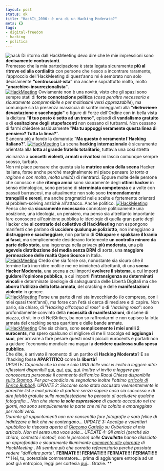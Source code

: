 ```yaml
--- 
layout: post
status: ok
title: "HackIt_2006: è ora di un Hacking Moderato?"
meta: {}
tags: 
- digital-freedom
- hacking
- politica
---
```

![hack](http://fast.mgpf.it/20060904_hack.thumbnail.png)
Di ritorno dall'HackMeeting devo dire che le mie impressioni sono **decisamente contrastanti**.  
Premesso che la mia partecipazione è stata legata sicuramente **più al ritrovo ed alla cordialità** con persone che riesco a incontrare raramente, l'approccio dell'HackMeeting di quest'anno mi è sembrato non solo decisamente **"centrosocial-ista"** ma anche e soprattutto molto, molto **"anarchico-insurrezionalista"**.  
[![HackMeeting](http://fast.mgpf.it/20060904_HK_06.thumbnail.jpg)](http://fast.mgpf.it/20060904_HK_06.jpg)
Ovviamente non è una novità, visto che gli spazi sono sempre stati di **forte connotazione politica** (*cosa peraltro necessaria e sicuramente comprensibile e per moltissimi versi apprezzabile*), ma comunque sia la presenza massiccia di scritte inneggianti alla **"<s>distruzione</s> devastazione e saccheggio"** o figure di Forze dell'Ordine con in bella vista la dicitura **"il tuo posto è sotto ad un treno"**, episodi di **vandalismo gratuito** e di **esaltazione degli stupefacenti** non cessano di turbarmi. Non cessano di farmi chiedere assiduamente "**Ma tu appoggi veramente questa linea di pensiero? Tutta la linea?**".  
E ancora più a fondo la domanda: "**Ma questo è veramente l'Hacking Italiano?**".
[![HackMeeting](http://fast.mgpf.it/20060904_HK_03.thumbnail.jpg)](http://fast.mgpf.it/20060904_HK_03.jpg)
La scena **hacking internazionale** è sicuramente orientata alla **lotta al grande fratello totalitario**, tuttavia una così stretta vicinanza a **concetti violenti, armati o rivoltosi** mi lascia comunque sempre scosso, turbato.  
Non mi piace pensare che questa sia la **matrice unica della scena** Hacker italiana, forse anche perché marginalmente mi piace pensare (*a torto a ragione e con molta, molta umiltà*) di rientrarci. 
Eppure molte delle persone che conosco e che **ritengo amici** sono sicuramente degli **ottimi hacker** in senso etimologico, sono persone di **sterminata competenza** e a volte con passati burrascosi, ma attualmente non solo sono **tremendamente tranquilli e sereni**, ma anche pragmatici nelle scelte e fortemente orientati al problem-solving anzichè all'attacco. Anche politico. 
[![HackMeeting](http://fast.mgpf.it/20060904_HK_05.thumbnail.jpg)](http://fast.mgpf.it/20060904_HK_05.jpg)
Penso che sia **sicuramente necessario** connotare politicamente una posizione, una ideologia, un pensiero, ma penso sia altrettanto importante fare conoscere all'opinione pubblica le ideologie di quella gran parte degli Hacker che **al contrario del collettivo di HackMeeting** non espongono manifesti che parlano di **uccidere qualunque poliziotto**, non inneggiano a **distruggere e saccheggiare**, non parlano di **Okkupare** e **spakkare il kranio ai fasci**, ma semplicemente desiderano fortemente **un controllo minore da parte dello stato**, una ingerenza nella privacy **più moderata**, una più **agevole distribuzione dei media senza DRM** di sorta, una **maggiore permeazione delle realtà Open Source** in Italia.  
[![HackMeeting](http://fast.mgpf.it/20060904_HK_01.thumbnail.jpg)](http://fast.mgpf.it/20060904_HK_01.jpg)
Credo che sia forse ora, nonostante sia sicuro che il termine farà inorridire molti e me ne inimicherà altrettanti, di una **scena Hacker Moderata**, una scena a cui importi **evolvere il sistema**, a cui importi **guidare l'opinione pubblica**, a cui importi **l'intransigenza su determinati vincoli** e determinate ideologie di salvaguardia delle Libertà Digitali ma che **aborra l'utilizzo della lotta armata**, del cracking e delle **manifestazioni violente** in genere.  
[![HackMeeting](http://fast.mgpf.it/20060904_HK_02.thumbnail.jpg)](http://fast.mgpf.it/20060904_HK_02.jpg)
Forse una parte di noi sta invecchiando (io compreso, con i miei quasi trent'anni), ma forse con l'età si cerca di mediare e di capire. Non parlo, sia chiaro, di "*Hacking all'acqua di rose*" o di "*hacking rosa*": sono profondamente convinto della **necessità di manifestazioni**, di scene di piazza, di sit-in o di NetStrikes, ba non so raffrontarmi e non capisco la lotta armata del cracking senza quartiere e delle bande armate.  
[![HackMeeting](http://fast.mgpf.it/20060904_HK_04.thumbnail.jpg)](http://fast.mgpf.it/20060904_HK_04.jpg)
Che sia chiaro, sono **semplicemente i miei umili 2 eurocents**, ma spero qualcuno di migliore di me li raccolga ed **aggiunga i suoi**, per arrivare a fare pesare questi nostri piccoli eurocents e portarli non a guidare l'economia mondiale ma magari a **decidere qualcosa sulla spesa pubblica**.  
Che dite, è arrivato il momento di un partito di **Hacking Moderato**? E se l'hacking fosse **APARTITICO** come la **libertà**?  
*UPDATE: Capendo che la mia è solo UNA delle voci vi invito a leggere altre riflessioni disponibili [qui](http://it.theinquirer.net/2006/09/allhackmeeting_italiano_google.html), [qui](http://www.cryptolife.org/it/2006/09/04/hackmeeting-2006-e-blogs/), [qui](http://www.fridrik.it/blog/hackmeeting-2006-un-flop-di-contenuti/), [qui](http://www.pasteris.it/blog/archives/616). Inoltre vi invito a leggere per conoscenza personale il commento dell'amico Raoul Chiesa disponibile [sulla Stampa](http://www.lastampa.it/cmstp/rubriche/girata.asp?ID_blog=2&ID_articolo=424&ID_sezione=3&sezione=Web+Notes). 
Per par-condicio mi segnalano inoltre l'ottimo [articolo di Enrico Rubboli](http://blog.rubboli.it/index.php/2006/09/03/politica-copyright-hackmeeting/).*
*UPDATE 2: Siccome sono stato accusato veementemente in parechie list e mail private di parlare senza sapere cosa sia successo e di dire falsità gratuite sulla manifestazione ho pensato di accludere qualche fotografia... Non che siano **la sola espressione** di quanto accaduto nei tre giorni, ma sono semplicemente la parte che mi ha colpito e amareggiato per molti versi.  
Durante gli appuntamenti non era consentito fare fotografie e sarò felice di indirizzare a link che ne contengano...*
*UPDATE 3: Accolgo e volentieri ripubblico la risposta aperta di [Giacomo Cariello](http://www.cyberiade.it/articles/2006/09/05/hacking-e-politica) su Cyberiade al mio articolo. Non mi sento una voce sola...*
*UPDATE 4: Gli amici (perché sia chiaro, contesto i metodi, non le persone) delle **Cavallette** hanno rilasciato un approfondito e sicuramente illuminante [commento alle giornate](http://cavallette.autistici.org/2006/09/247) di HackMeeting .  Mi sembra più che corretto referenziarlo perché possiate vedere "dall'altra parte".*
**FERMATI!!!! FERMATI!!!! FERMATI!!!! FERMATI!!!!**
**
Hei, tu, potenziale commentatore... prima di aggiungere entropia ad un post già entropico, leggi per cortesia [qui](http://www.lastknight.com/2006/09/04/hackit_2006-e-ora-di-un-hacking-moderato/#comment-2941)... Grazie.
** 
